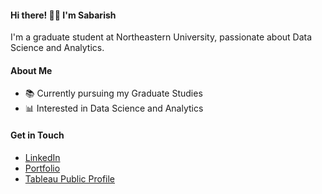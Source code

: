 #### Hi there! 👋🏻 I'm Sabarish
I'm a graduate student at Northeastern University, passionate about Data Science and Analytics.

#### About Me
- 📚 Currently pursuing my Graduate Studies
- 📊 Interested in Data Science and Analytics

#### Get in Touch
- [LinkedIn](https://www.linkedin.com/in/sabarishsubramaniam/)
- [Portfolio](https://sabarishsubramania04.wixsite.com/sabarish)
- [Tableau Public Profile](https://public.tableau.com/app/profile/sabarish.subramaniam3258/vizzes)
